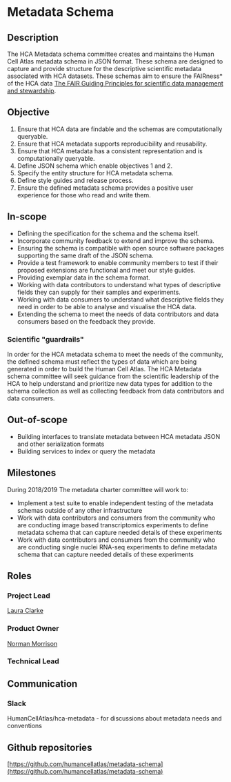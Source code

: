 
# Metadata Schema

## Description

The HCA Metadata schema committee creates and maintains the Human Cell Atlas metadata schema in JSON format. These schema are designed to capture and provide structure for the descriptive scientific metadata associated with HCA datasets. These schemas aim to ensure the FAIRness* of the HCA data [The FAIR Guiding Principles for scientific data management and stewardship](https://www.nature.com/articles/sdata201618). 

## Objective

1. Ensure that HCA data are findable and the schemas are computationally queryable.
2. Ensure that HCA metadata supports reproducibility and reusability.
3. Ensure that HCA metadata has a consistent representation and is computationally queryable.
4. Define JSON schema which enable objectives 1 and 2.
5. Specify the entity structure for HCA metadata schema.
6. Define style guides and release process.
7. Ensure the defined metadata schema provides a positive user experience for those who read and write them.

## In-scope

* Defining the specification for the schema and the schema itself.
* Incorporate community feedback to extend and improve the schema.
* Ensuring the schema is compatible with open source software packages supporting the same draft of the JSON schema.
* Provide a test framework to enable community members to test if their proposed extensions are functional and meet our style guides.
* Providing exemplar data in the schema format.
* Working with data contributors to understand what types of descriptive fields they can supply for their samples and experiments.
* Working with data consumers to understand what descriptive fields they need in order to be able to analyse and visualise the HCA data.
* Extending the schema to meet the needs of data contributors and data consumers based on the feedback they provide.

### Scientific "guardrails" 

In order for the HCA metadata schema to meet the needs of the community, the defined schema must reflect the types of data which are being generated in order to build the Human Cell Atlas. The HCA Metadata schema committee will seek guidance from the scientific leadership of the HCA to help understand and prioritize new data types for addition to the schema collection as well as collecting feedback from data contributors and data consumers.

## Out-of-scope

* Building interfaces to translate metadata between HCA metadata JSON and other serialization formats
* Building services to index or query the metadata

## Milestones

During 2018/2019 The metadata charter committee will work to:

* Implement a test suite to enable independent testing of the metadata schemas outside of any other infrastructure
* Work with data contributors and consumers from the community who are conducting image based transcriptomics experiments to define metadata schema that can capture needed details of these experiments
* Work with data contributors and consumers from the community who are conducting single nuclei RNA-seq experiments to define metadata schema that can capture needed details of these experiments

## Roles

### Project Lead
[Laura Clarke](mailto:laura@ebi.ac.uk)
### Product Owner
[Norman Morrison](mailto:norman@ebi.ac.uk)
### Technical Lead


## Communication

### Slack

HumanCellAtlas/hca-metadata - for discussions about metadata needs and conventions

## Github repositories

[https://github.com/humancellatlas/metadata-schema](https://github.com/humancellatlas/metadata-schema)
